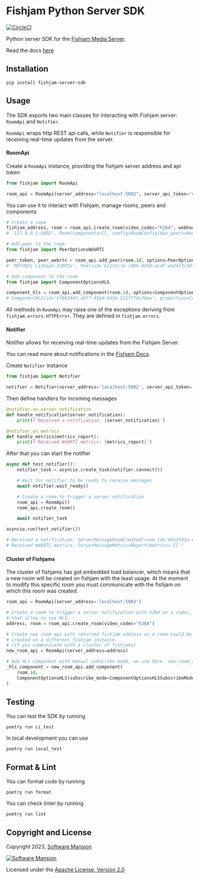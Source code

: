 # Fishjam Python Server SDK

[![CircleCI](https://dl.circleci.com/status-badge/img/gh/fishjam-dev/python-server-sdk/tree/main.svg?style=svg)](https://dl.circleci.com/status-badge/redirect/gh/fishjam-dev/python-server-sdk/tree/main)

Python server SDK for the [Fishjam Media Server](https://github.com/fishjam-dev/fishjam).

Read the docs [here](https://fishjam-dev.github.io/python-server-sdk)

## Installation

```
pip install fishjam-server-sdk
```

## Usage

The SDK exports two main classes for interacting with Fishjam server:
`RoomApi` and `Notifier`.

`RoomApi` wraps http REST api calls, while `Notifier` is responsible for receiving real-time updates from the server.

#### RoomApi

Create a `RoomApi` instance, providing the fishjam server address and api token

```python
from fishjam import RoomApi

room_api = RoomApi(server_address="localhost:5002", server_api_token="development")
```

You can use it to interact with Fishjam, manage rooms, peers and components

```python
# Create a room
fishjam_address, room = room_api.create_room(video_codec="h264", webhook_url="http://localhost:5000/webhook")
# '127.0.0.1:5002', Room(components=[], config=RoomConfig(max_peers=None, video_codec=<RoomConfigVideoCodec.H264: 'h264'>, webhook_url='http://localhost:5000/webhook'), id='1d905478-ccfc-44d6-a6e7-8ccb1b38d955', peers=[])

# Add peer to the room
from fishjam import PeerOptionsWebRTC

peer_token, peer_webrtc = room_api.add_peer(room.id, options=PeerOptionsWebRTC())
# 'M8TUGhj-L11KpyG-2zBPIo', Peer(id='b1232c7e-c969-4450-acdf-ea24f3cdd7f6', status=<PeerStatus.DISCONNECTED: 'disconnected'>, type='webrtc')

# Add component to the room
from fishjam import ComponentOptionsHLS

component_hls = room_api.add_component(room.id, options=ComponentOptionsHLS())
# ComponentHLS(id='5f062447-a9f7-45ed-8d1b-511f77dc78ae', properties=ComponentPropertiesHLS(low_latency=False, persistent=False, playable=False, subscribe_mode=<ComponentPropertiesHLSSubscribeMode.AUTO: 'auto'>, target_window_duration=None), type='hls')
```

All methods in `RoomApi` may raise one of the exceptions deriving from `fishjam.errors.HTTPError`. They are defined in `fishjam.errors`.

#### Notifier

Notifier allows for receiving real-time updates from the Fishjam Server.

You can read more about notifications in the [Fishjam Docs](https://fishjam-dev.github.io/fishjam-docs/next/getting_started/notifications).

Create `Notifier` instance
```python
from fishjam import Notifier

notifier = Notifier(server_address='localhost:5002', server_api_token='development')
```

Then define handlers for incoming messages
```python
@notifier.on_server_notification
def handle_notification(server_notification):
    print(f'Received a notification: {server_notification}')

@notifier.on_metrics
def handle_metrics(metrics_report):
    print(f'Received WebRTC metrics: {metrics_report}')
```

After that you can start the notifier
```python
async def test_notifier():
    notifier_task = asyncio.create_task(notifier.connect())

    # Wait for notifier to be ready to receive messages
    await notifier.wait_ready()

    # Create a room to trigger a server notification
    room_api = RoomApi()
    room_api.create_room()

    await notifier_task

asyncio.run(test_notifier())

# Received a notification: ServerMessageRoomCreated(room_id='69a3fd1a-6a4d-47bc-ae54-0c72b0d05e29')
# Received WebRTC metrics: ServerMessageMetricsReport(metrics='{}')
```

#### Cluster of Fishjams

The cluster of fishjams has got embedded load balancer, which means that a new room will be created on fishjam with the least usage. At the moment to modify this specific room you must communicate with the fishjam on which this room was created.

```python
room_api = RoomApi(server_address='localhost:5002')

# Create a room to trigger a server notification with h264 as a codec,
# that allow to use HLS.
address, room = room_api.create_room(video_codec="h264")

# Create new room api with returned fishjam address as a room could be
# created on a different fishjam instance
# (if you communicate with a cluster of fishjams)
new_room_api = RoomApi(server_address=address)

# Add HLS component with manual subscribe mode, we use here `new_room_api` as we are sure that this API refers to the fishjam on which this room was created.
_hls_component = new_room_api.add_component(
    room.id,
    ComponentOptionsHLS(subscribe_mode=ComponentOptionsHLSSubscribeMode.MANUAL),
)
```

## Testing

You can test the SDK by running
```console
poetry run ci_test
```

In local development you can use
```console
poetry run local_test
```

## Format & Lint
You can format code by running
```console
poetry run format
```

You can check linter by running
```console
poetry run lint
```

## Copyright and License

Copyright 2023, [Software Mansion](https://swmansion.com/?utm_source=git&utm_medium=readme&utm_campaign=fishjam)

[![Software Mansion](https://logo.swmansion.com/logo?color=white&variant=desktop&width=200&tag=membrane-github)](https://swmansion.com/?utm_source=git&utm_medium=readme&utm_campaign=fishjam)

Licensed under the [Apache License, Version 2.0](LICENSE)
